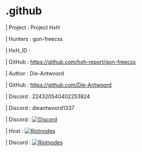 # .github


| Project : Project HxH

| Hunters : gon-freecss

| HxH_ID  : 

| GitHub  : https://github.com/hxh-report/gon-freecss

| Author  : Die-Antwoord

| GitHub  : https://github.com/Die-Antwoord

| Discord : 224320540402253824

| Discord : dieantwoord1337

| Discord : [![Discord](https://img.shields.io/badge/Discord-Server-000?style=for-the-badge&color=1a56bc&logo=Discord)][discord]

| Host    : [![Riotnodes](https://img.shields.io/badge/RiotNodes-Host-000?style=for-the-badge&color=1a56bc&logo=Discord)][riotnodesref]

| Discord :  [![Riotnodes](https://img.shields.io/badge/RiotNodes-Discord-000?style=for-the-badge&color=1a56bc&logo=Discord)][riotnodes]


<!--

-->

[replit]: https://replit.com/@Die-Antwoord
[blacklister]: https://blacklister.xyz/
[dangercord]: https://dangercord.com
[discord]: https://discord.gg/blacklister
[riotnodes]: https://discord.gg/srCkVfnBCd
[riotnodesref]: https://free.riotnodes.co.uk/register?ref=9muJyaSM